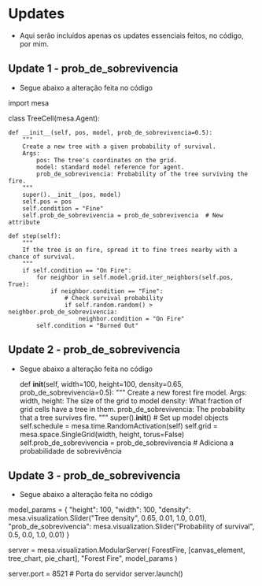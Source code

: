 # Updates
- Aqui serão incluídos apenas os updates essenciais feitos, no código, por mim.

## Update 1 - prob_de_sobrevivencia

- Segue abaixo a alteração feita no código


import mesa

class TreeCell(mesa.Agent):

    def __init__(self, pos, model, prob_de_sobrevivencia=0.5):
        """
        Create a new tree with a given probability of survival.
        Args:
            pos: The tree's coordinates on the grid.
            model: standard model reference for agent.
            prob_de_sobrevivencia: Probability of the tree surviving the fire.
        """
        super().__init__(pos, model)
        self.pos = pos
        self.condition = "Fine"
        self.prob_de_sobrevivencia = prob_de_sobrevivencia  # New attribute

    def step(self):
        """
        If the tree is on fire, spread it to fine trees nearby with a chance of survival.
        """
        if self.condition == "On Fire":
            for neighbor in self.model.grid.iter_neighbors(self.pos, True):
                if neighbor.condition == "Fine":
                    # Check survival probability
                    if self.random.random() > neighbor.prob_de_sobrevivencia:
                        neighbor.condition = "On Fire"
            self.condition = "Burned Out"

   

## Update 2 - prob_de_sobrevivencia

- Segue abaixo a alteração feita no código
  

     def __init__(self, width=100, height=100, density=0.65, prob_de_sobrevivencia=0.5):
        """
        Create a new forest fire model.
        Args:
            width, height: The size of the grid to model
            density: What fraction of grid cells have a tree in them.
            prob_de_sobrevivencia: The probability that a tree survives fire.
        """
        super().__init__()
        # Set up model objects
        self.schedule = mesa.time.RandomActivation(self)
        self.grid = mesa.space.SingleGrid(width, height, torus=False)
        self.prob_de_sobrevivencia = prob_de_sobrevivencia  # Adiciona a probabilidade de sobrevivência


  
## Update 3 - prob_de_sobrevivencia

- Segue abaixo a alteração feita no código


model_params = {
    "height": 100,
    "width": 100,
    "density": mesa.visualization.Slider("Tree density", 0.65, 0.01, 1.0, 0.01),
    "prob_de_sobrevivencia": mesa.visualization.Slider("Probability of survival", 0.5, 0.0, 1.0, 0.01)
}

server = mesa.visualization.ModularServer(
    ForestFire, [canvas_element, tree_chart, pie_chart], "Forest Fire", model_params
)

server.port = 8521  # Porta do servidor
server.launch()




